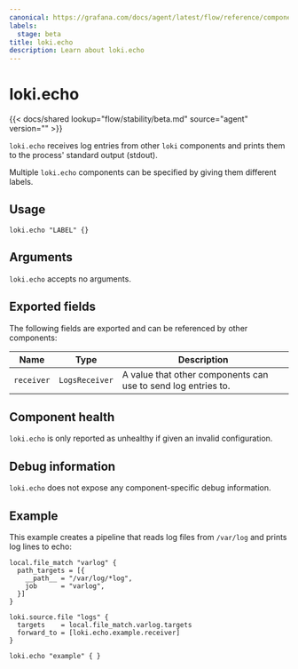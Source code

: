```yaml
---
canonical: https://grafana.com/docs/agent/latest/flow/reference/components/loki.echo/
labels:
  stage: beta
title: loki.echo
description: Learn about loki.echo
---
```


# loki.echo

{{< docs/shared lookup="flow/stability/beta.md" source="agent" version="<AGENT VERSION>" >}}

`loki.echo` receives log entries from other `loki` components and prints them
to the process' standard output (stdout).

Multiple `loki.echo` components can be specified by giving them
different labels.

## Usage

```river
loki.echo "LABEL" {}
```

## Arguments

`loki.echo` accepts no arguments.

## Exported fields

The following fields are exported and can be referenced by other components:

Name | Type | Description
---- | ---- | -----------
`receiver` | `LogsReceiver` | A value that other components can use to send log entries to.

## Component health

`loki.echo` is only reported as unhealthy if given an invalid configuration.

## Debug information

`loki.echo` does not expose any component-specific debug information.

## Example

This example creates a pipeline that reads log files from `/var/log` and
prints log lines to echo:

```river
local.file_match "varlog" {
  path_targets = [{
    __path__ = "/var/log/*log",
    job      = "varlog",
  }]
}

loki.source.file "logs" {
  targets    = local.file_match.varlog.targets
  forward_to = [loki.echo.example.receiver]
}

loki.echo "example" { }
```
